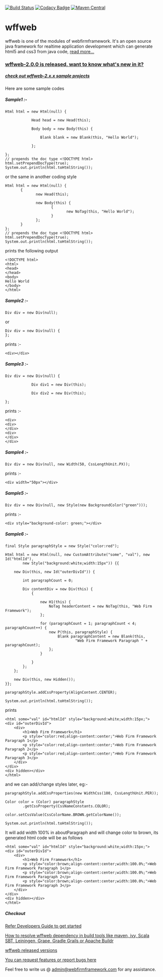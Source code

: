 [![Build Status](https://api.travis-ci.org/webfirmframework/wff.svg?branch=master)](https://travis-ci.org/webfirmframework/wff)
[![Codacy Badge](https://api.codacy.com/project/badge/Grade/410601e16dc54b0a973c03845ad790c2)](https://www.codacy.com/app/webfirm-framework/wff?utm_source=github.com&amp;utm_medium=referral&amp;utm_content=webfirmframework/wff&amp;utm_campaign=Badge_Grade)
[![Maven Central](https://maven-badges.herokuapp.com/maven-central/com.webfirmframework/wffweb/badge.svg)](http://search.maven.org/#artifactdetails%7Ccom.webfirmframework%7Cwffweb%7C2.0.0%7Cjar)

# wffweb
wffweb is one of the modules of webfirmframework. It's an open source java framework for realtime application development which can generate html5 and css3 from java code, [read more...](https://webfirmframework.github.io/)


### [wffweb-2.0.0 is released, want to know what's new in it?](https://www.youtube.com/watch?v=UWoNliHOy6A)
##### [check out wffweb-2.x.x sample projects](https://github.com/webfirmframework/tomcat-8-wffweb-demo-apps)

Here are some sample codes

##### Sample1 :-
~~~
Html html = new Html(null) {
       	 
        	Head head = new Head(this);
       	 
        	Body body = new Body(this) {
           	 
            	Blank blank = new Blank(this, "Hello World");
           	 
        	};
       	 
};
// prepends the doc type <!DOCTYPE html>
html.setPrependDocType(true);
System.out.println(html.toHtmlString()); 
~~~

or the same in another coding style
~~~
Html html = new Html(null) {
       {	 
              new Head(this);
       
              new Body(this) {
                     { 
                            new NoTag(this, "Hello World");
                     }
              };
       } 
};
// prepends the doc type <!DOCTYPE html>
html.setPrependDocType(true);
System.out.println(html.toHtmlString()); 
~~~

prints the following output
~~~
<!DOCTYPE html>
<html>
<head>
</head>
<body>
Hello World
</body>
</html>
~~~

##### Sample2 :-
~~~
Div div = new Div(null); 
~~~
or 
~~~
Div div = new Div(null) {
};
~~~
prints :- 
~~~
<div></div>
~~~

##### Sample3 :-
~~~
Div div = new Div(null) {
       	 
        	Div div1 = new Div(this);  
       	 
        	Div div2 = new Div(this);
       	 
};
~~~
prints :- 
~~~
<div>
<div>
</div>
<div>
</div>
</div>
~~~
##### Sample4 :-
~~~
Div div = new Div(null, new Width(50, CssLengthUnit.PX));
~~~
prints :- 
~~~
<div width="50px"></div>
~~~

##### Sample5 :-
~~~
Div div = new Div(null, new Style(new BackgroundColor("green")));
~~~
prints :- 
~~~
<div style="background-color: green;"></div>
~~~

##### Sample6 :-
```
final Style paragraphStyle = new Style("color:red");

Html html = new Html(null, new CustomAttribute("some", "val"), new Id("htmlId"),
		new Style("background:white;width:15px")) {{

	new Div(this, new Id("outerDivId")) {

		int paragraphCount = 0;

		Div contentDiv = new Div(this) {
			{

				new H1(this) {
					NoTag headerContent = new NoTag(this, "Web Firm Framework");
				};

				for (paragraphCount = 1; paragraphCount < 4; paragraphCount++) {
					new P(this, paragraphStyle) {
						Blank paragraphContent = new Blank(this,
								"Web Firm Framework Paragraph " + paragraphCount);
					};
				}

			}
		};
	};

	new Div(this, new Hidden());
}};

paragraphStyle.addCssProperty(AlignContent.CENTER);

System.out.println(html.toHtmlString());
```
prints

```
<html some="val" id="htmlId" style="background:white;width:15px;">
<div id="outerDivId">
    <div>
        <h1>Web Firm Framework</h1>
        <p style="color:red;align-content:center;">Web Firm Framework Paragraph 1</p>
        <p style="color:red;align-content:center;">Web Firm Framework Paragraph 2</p>
        <p style="color:red;align-content:center;">Web Firm Framework Paragraph 3</p>
    </div>
</div>
<div hidden></div>
</html>
```
and we can add/change styles later, eg:-
```
paragraphStyle.addCssProperties(new WidthCss(100, CssLengthUnit.PER));

Color color = (Color) paragraphStyle
        .getCssProperty(CssNameConstants.COLOR);
        
color.setCssValue(CssColorName.BROWN.getColorName());

System.out.println(html.toHtmlString());

```
It will add width 100% in aboutParagraph and will change color to brown, its generated html code will be as follows

```
<html some="val" id="htmlId" style="background:white;width:15px;">
<div id="outerDivId">
    <div>
        <h1>Web Firm Framework</h1>
        <p style="color:brown;align-content:center;width:100.0%;">Web Firm Framework Paragraph 1</p>
        <p style="color:brown;align-content:center;width:100.0%;">Web Firm Framework Paragraph 2</p>
        <p style="color:brown;align-content:center;width:100.0%;">Web Firm Framework Paragraph 3</p>
    </div>
</div>
<div hidden></div>
</html>
```


##### Checkout 

[Refer Developers Guide to get started](https://webfirmframework.github.io/developers-guide/get-started.html)

[How to resolve wffweb dependency in build tools like maven, ivy, Scala SBT, Leiningen, Grape, Gradle Grails or Apache Buildr](https://webfirmframework.github.io/developers-guide/how-to-resolve-dependency-in-build-tools.html)

[wffweb released versions](https://webfirmframework.github.io/developers-guide/wffweb-released-versions.html)

[You can request features or report bugs here](https://github.com/webfirmframework/wff/issues)

Feel free to write us @ admin@webfirmframework.com for any assistance.
